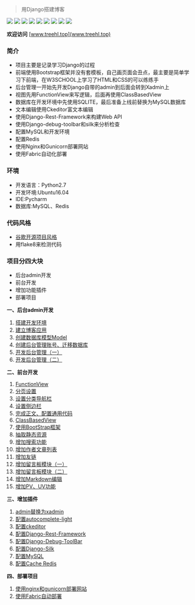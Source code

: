 

> 用Django搭建博客

![](https://img.shields.io/badge/Python-2.7-brightgreen.svg) ![](https://img.shields.io/badge/Django-1.11.3-green.svg) ![](https://img.shields.io/badge/xadmin-0.6.1-yellowgreen.svg) ![](https://img.shields.io/badge/ckedior-4.7.1-yellow.svg) ![](https://img.shields.io/badge/Django--debug--toolbar-2.0-orange.svg)
![](https://img.shields.io/badge/Django--silk-2.0-red.svg) ![](https://img.shields.io/badge/Redis-4.0.9-lightgrey.svg) ![](https://img.shields.io/badge/MySQL-5.7.21-blue.svg) ![](https://img.shields.io/badge/Bootstrap-4.1.0-brown.svg)

**欢迎访问**   [www.treehl.top](www.treehl.top)
### 简介

- 项目主要是记录学习Django的过程
- 前端使用Bootstrap框架并没有套模板，自己画页面会丑点，最主要是简单学习下前端，在W3SCHOOL上学习了HTML和CSS的可以练练手
- 后台管理一开始先开发Django自带的admin到后面会转到Xadmin上
- 视图先用FunctionView来写逻辑，后面再使用ClassBasedView
- 数据库在开发环境中先使用SQLITE，最后准备上线前替换为MySQL数据库
- 文本编辑使用Ckeditor富文本编辑
- 使用Django-Rest-Framework来构建Web API
- 使用Django-debug-toolbar和silk来分析检查
- 配置MySQL和开发环境
- 配置Redis
- 使用Nginx和Gunicorn部署网站
- 使用Fabric自动化部署




### 环境
- 开发语言：Python2.7
- 开发环境:Ubuntu16.04
- IDE:Pycharm
- 数据库:MySQL、Redis

### 代码风格
- [谷歌开源项目风格](http://zh-google-styleguide.readthedocs.io/en/latest/google-python-styleguide/contents/)
- 用flake8来检测代码

### 项目分四大块
- 后台admin开发
- 前台开发
- 增加功能插件
- 部署项目

**一、后台admin开发**

1. [搭建开发环境](https://github.com/Family-TreeSY/Myblog/blob/master/Doc/%E4%B8%80%E3%80%81%E6%90%AD%E5%BB%BA%E5%BC%80%E5%8F%91%E7%8E%AF%E5%A2%83.md)
2. [建立博客应用](https://github.com/Family-TreeSY/Myblog/blob/master/Doc/%E4%BA%8C%E3%80%81%E5%BB%BA%E7%AB%8B%E5%8D%9A%E5%AE%A2%E5%BA%94%E7%94%A8.md)
3. [创建数据库模型Model](https://github.com/Family-TreeSY/Myblog/blob/master/Doc/%E4%B8%89%E3%80%81%E5%88%9B%E5%BB%BA%E6%95%B0%E6%8D%AE%E5%BA%93%E6%A8%A1%E5%9E%8BModel.md)
4. [创建后台管理账号、迁移数据库](https://github.com/Family-TreeSY/Myblog/blob/master/Doc/%E5%9B%9B%E3%80%81%E5%88%9B%E5%BB%BA%E5%90%8E%E5%8F%B0%E7%AE%A1%E7%90%86%E8%B4%A6%E5%8F%B7%E3%80%81%E8%BF%81%E7%A7%BB%E6%95%B0%E6%8D%AE%E5%BA%93.md)
5. [开发后台管理（一）](https://github.com/Family-TreeSY/Myblog/blob/master/Doc/%E4%BA%94%E3%80%81%E5%BC%80%E5%8F%91%E5%90%8E%E5%8F%B0%E7%AE%A1%E7%90%86%EF%BC%88%E4%B8%80%EF%BC%89.md)
6. [开发后台管理（二）](https://github.com/Family-TreeSY/Myblog/blob/master/Doc/%E5%85%AD%E3%80%81%E5%BC%80%E5%8F%91%E5%90%8E%E5%8F%B0%E7%AE%A1%E7%90%86%EF%BC%88%E4%BA%8C%EF%BC%89.md)

**二、前台开发**

1. [FunctionView](https://github.com/Family-TreeSY/Myblog/blob/master/Doc/%E4%B8%83%E3%80%81FunctionView.md)
2. [分页设置](https://github.com/Family-TreeSY/Myblog/blob/master/Doc/%E5%85%AB%E3%80%81%E5%88%86%E9%A1%B5%E8%AE%BE%E7%BD%AE.md)
3. [设置分类导航栏](https://github.com/Family-TreeSY/Myblog/blob/master/Doc/%E4%B9%9D%E3%80%81%E8%AE%BE%E7%BD%AE%E5%88%86%E7%B1%BB%E5%AF%BC%E8%88%AA%E6%A0%8F.md)
4. [设置侧边栏](https://github.com/Family-TreeSY/Myblog/blob/master/Doc/%E5%8D%81%E3%80%81%E8%AE%BE%E7%BD%AE%E4%BE%A7%E8%BE%B9%E6%A0%8F.md)
5. [完成正文、配置通用代码](https://github.com/Family-TreeSY/Myblog/blob/master/Doc/%E5%8D%81%E4%B8%80%E3%80%81%E5%AE%8C%E6%88%90%E6%AD%A3%E6%96%87%E3%80%81%E9%85%8D%E7%BD%AE%E9%80%9A%E7%94%A8%E4%BB%A3%E7%A0%81.md)
6. [ClassBasedView](https://github.com/Family-TreeSY/Myblog/blob/master/Doc/%E5%8D%81%E4%BA%8C%E3%80%81ClassBasedView.md)
7. [使用BootStrap框架](https://github.com/Family-TreeSY/Myblog/blob/master/Doc/%E5%8D%81%E4%B8%89%E3%80%81%E4%BD%BF%E7%94%A8BootStrap%E6%A1%86%E6%9E%B6.md)
8. [抽取静态资源](https://github.com/Family-TreeSY/Myblog/blob/master/Doc/%E5%8D%81%E5%9B%9B%E3%80%81%E6%8A%BD%E5%8F%96%E9%9D%99%E6%80%81%E8%B5%84%E6%BA%90.md)
9. [增加搜索功能](https://github.com/Family-TreeSY/Myblog/blob/master/Doc/%E5%8D%81%E4%BA%94%E3%80%81%E5%A2%9E%E5%8A%A0%E6%90%9C%E7%B4%A2%E5%8A%9F%E8%83%BD.md)
10. [增加作者文章列表](https://github.com/Family-TreeSY/Myblog/blob/master/Doc/%E5%8D%81%E5%85%AD%E3%80%81%E5%A2%9E%E5%8A%A0%E4%BD%9C%E8%80%85%E6%96%87%E7%AB%A0%E5%88%97%E8%A1%A8.md)
11. [增加友链](https://github.com/Family-TreeSY/Myblog/blob/master/Doc/%E5%8D%81%E4%B8%83%E3%80%81%E5%A2%9E%E5%8A%A0%E5%8F%8B%E9%93%BE.md)
12. [增加留言板模块（一）](https://github.com/Family-TreeSY/Myblog/blob/master/Doc/%E5%8D%81%E5%85%AB%E3%80%81%E5%A2%9E%E5%8A%A0%E7%95%99%E8%A8%80%E6%9D%BF%E6%A8%A1%E5%9D%97%EF%BC%88%E4%B8%80%EF%BC%89.md)
13. [增加留言板模块（二）](https://github.com/Family-TreeSY/Myblog/blob/master/Doc/%E5%8D%81%E4%B9%9D%E3%80%81%E5%A2%9E%E5%8A%A0%E7%95%99%E8%A8%80%E6%9D%BF%E6%A8%A1%E5%9D%97%EF%BC%88%E4%BA%8C%EF%BC%89.md)
14. [增加Markdown编辑](https://github.com/Family-TreeSY/Myblog/blob/master/Doc/%E4%BA%8C%E5%8D%81%E3%80%81%E5%A2%9E%E5%8A%A0Markdown%E7%BC%96%E8%BE%91.md)
15. [增加PV、UV功能](https://github.com/Family-TreeSY/Myblog/blob/master/Doc/%E4%BA%8C%E5%8D%81%E4%B8%80%E3%80%81%E5%A2%9E%E5%8A%A0PV%E3%80%81UV%E6%A8%A1%E5%9D%97.md)

**三、增加插件**

1. [admin替换为xadmin](https://github.com/Family-TreeSY/Myblog/blob/master/Doc/%E4%BA%8C%E5%8D%81%E4%BA%8C%E3%80%81admin%E6%9B%BF%E6%8D%A2%E4%B8%BAxadmin.md)
2. [配置autocomplete-light](https://github.com/Family-TreeSY/Myblog/blob/master/Doc/%E4%BA%8C%E5%8D%81%E4%B8%89%E3%80%81%E9%85%8D%E7%BD%AEautocomplete-light.md)
3. [配置ckeditor](https://github.com/Family-TreeSY/Myblog/blob/master/Doc/%E4%BA%8C%E5%8D%81%E5%9B%9B%E3%80%81%E9%85%8D%E7%BD%AEckeditor.md)
4. [配置Django-Rest-Framework](https://github.com/Family-TreeSY/Myblog/blob/master/Doc/%E4%BA%8C%E5%8D%81%E4%BA%94%E3%80%81%E9%85%8D%E7%BD%AEDjango-Rest-Framework.md)
5. [配置Django-Debug-ToolBar](https://github.com/Family-TreeSY/Myblog/blob/master/Doc/%E4%BA%8C%E5%8D%81%E5%85%AD%E3%80%81%E9%85%8D%E7%BD%AEDjango-Debug-ToolBar.md)
6. [配置Django-Silk](https://github.com/Family-TreeSY/Myblog/blob/master/Doc/%E4%BA%8C%E5%8D%81%E4%B8%83%E3%80%81%E9%85%8D%E7%BD%AEDjango-Silk.md)
7. [配置MySQL](https://github.com/Family-TreeSY/Myblog/blob/master/Doc/%E4%BA%8C%E5%8D%81%E5%85%AB%E3%80%81%E9%85%8D%E7%BD%AEMySQL.md)
8. [配置Cache Redis](https://github.com/Family-TreeSY/Myblog/blob/master/Doc/%E4%BA%8C%E5%8D%81%E4%B9%9D%E3%80%81%E9%85%8D%E7%BD%AECache%20Redis.md)

**四、部署项目**

1. [使用nginx和gunicorn部署网站](https://github.com/Family-TreeSY/Myblog/blob/master/Doc/%E4%B8%89%E5%8D%81%E3%80%81%E4%BD%BF%E7%94%A8Nginx%E5%92%8CGunicorn%E9%83%A8%E7%BD%B2%E7%BD%91%E7%AB%99.md)
2. [使用Fabric自动部署]()

